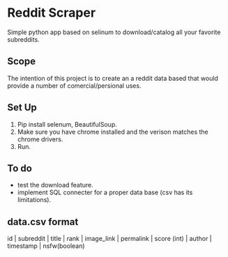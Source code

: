 # Reddit Scraper
Simple python app based on selinum to download/catalog all your favorite subreddits.


## Scope 

The intention of this project is to create an a reddit data based that would provide a number of comercial/persional uses.


## Set Up

1) Pip install selenum, BeautifulSoup.
2) Make sure you have chrome installed and the verison matches the chrome drivers.
3) Run.

## To do 
* test the download feature.
* implement SQL connecter for a proper data base (csv has its limitations).


## data.csv format

id | subreddit | title | rank | image_link | permalink | score (int) | author | timestamp | nsfw(boolean)
















